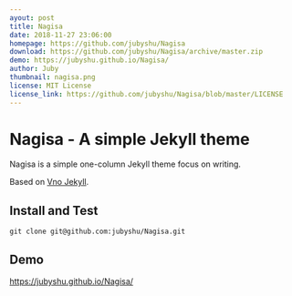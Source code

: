 ```yaml
---
ayout: post
title: Nagisa
date: 2018-11-27 23:06:00
homepage: https://github.com/jubyshu/Nagisa
download: https://github.com/jubyshu/Nagisa/archive/master.zip
demo: https://jubyshu.github.io/Nagisa/
author: Juby
thumbnail: nagisa.png
license: MIT License
license_link: https://github.com/jubyshu/Nagisa/blob/master/LICENSE
---
```


# Nagisa - A simple Jekyll theme

Nagisa is a simple one-column Jekyll theme focus on writing.

Based on [Vno Jekyll](https://github.com/onevcat/vno-jekyll).

## Install and Test

```
git clone git@github.com:jubyshu/Nagisa.git
```

## Demo
https://jubyshu.github.io/Nagisa/
